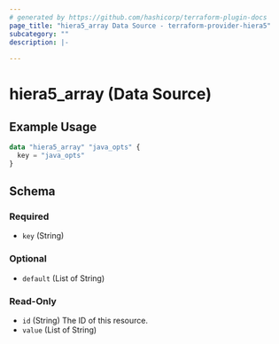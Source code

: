 ```yaml
---
# generated by https://github.com/hashicorp/terraform-plugin-docs
page_title: "hiera5_array Data Source - terraform-provider-hiera5"
subcategory: ""
description: |-
  
---
```


# hiera5_array (Data Source)



## Example Usage

```terraform
data "hiera5_array" "java_opts" {
  key = "java_opts"
}
```

<!-- schema generated by tfplugindocs -->
## Schema

### Required

- `key` (String)

### Optional

- `default` (List of String)

### Read-Only

- `id` (String) The ID of this resource.
- `value` (List of String)


